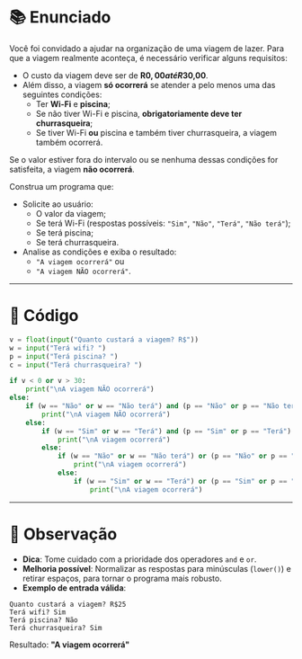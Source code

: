 
# 📚 Enunciado

Você foi convidado a ajudar na organização de uma viagem de lazer. Para que a viagem realmente aconteça, é necessário verificar alguns requisitos:

- O custo da viagem deve ser de **R$0,00 até R$30,00**.
- Além disso, a viagem **só ocorrerá** se atender a pelo menos uma das seguintes condições:
  - Ter **Wi-Fi** e **piscina**;
  - Se não tiver Wi-Fi e piscina, **obrigatoriamente deve ter churrasqueira**;
  - Se tiver Wi-Fi **ou** piscina e também tiver churrasqueira, a viagem também ocorrerá.

Se o valor estiver fora do intervalo ou se nenhuma dessas condições for satisfeita, a viagem **não ocorrerá**.

Construa um programa que:
- Solicite ao usuário:
  - O valor da viagem;
  - Se terá Wi-Fi (respostas possíveis: `"Sim"`, `"Não"`, `"Terá"`, `"Não terá"`);
  - Se terá piscina;
  - Se terá churrasqueira.
- Analise as condições e exiba o resultado:
  - `"A viagem ocorrerá"` ou
  - `"A viagem NÃO ocorrerá"`.

---

# 🧩 Código

```python
v = float(input("Quanto custará a viagem? R$"))
w = input("Terá wifi? ")
p = input("Terá piscina? ")
c = input("Terá churrasqueira? ")

if v < 0 or v > 30:
    print("\nA viagem NÃO ocorrerá")
else:
    if (w == "Não" or w == "Não terá") and (p == "Não" or p == "Não terá") and (c == "Não" or c == "Não terá"):
        print("\nA viagem NÃO ocorrerá")
    else:
        if (w == "Sim" or w == "Terá") and (p == "Sim" or p == "Terá"):
            print("\nA viagem ocorrerá")
        else:
            if (w == "Não" or w == "Não terá") or (p == "Não" or p == "Não terá") and (c == "Sim" or c == "Terá"):
                print("\nA viagem ocorrerá")
            else:
                if (w == "Sim" or w == "Terá") or (p == "Sim" or p == "Terá") and (c == "Sim" or c == "Terá"):
                    print("\nA viagem ocorrerá")
```

---

# 📌 Observação
- **Dica**: Tome cuidado com a prioridade dos operadores `and` e `or`.
- **Melhoria possível**: Normalizar as respostas para minúsculas (`lower()`) e retirar espaços, para tornar o programa mais robusto.
- **Exemplo de entrada válida**:

```
Quanto custará a viagem? R$25
Terá wifi? Sim
Terá piscina? Não
Terá churrasqueira? Sim
```

Resultado: **"A viagem ocorrerá"**
